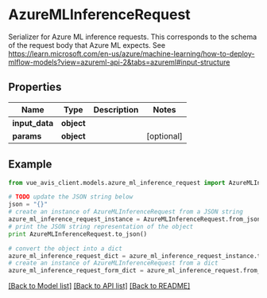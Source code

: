 # AzureMLInferenceRequest

Serializer for Azure ML inference requests. This corresponds to the schema of the request body that Azure ML expects. See https://learn.microsoft.com/en-us/azure/machine-learning/how-to-deploy-mlflow-models?view=azureml-api-2&tabs=azureml#input-structure

## Properties

Name | Type | Description | Notes
------------ | ------------- | ------------- | -------------
**input_data** | **object** |  | 
**params** | **object** |  | [optional] 

## Example

```python
from vue_avis_client.models.azure_ml_inference_request import AzureMLInferenceRequest

# TODO update the JSON string below
json = "{}"
# create an instance of AzureMLInferenceRequest from a JSON string
azure_ml_inference_request_instance = AzureMLInferenceRequest.from_json(json)
# print the JSON string representation of the object
print AzureMLInferenceRequest.to_json()

# convert the object into a dict
azure_ml_inference_request_dict = azure_ml_inference_request_instance.to_dict()
# create an instance of AzureMLInferenceRequest from a dict
azure_ml_inference_request_form_dict = azure_ml_inference_request.from_dict(azure_ml_inference_request_dict)
```
[[Back to Model list]](../README.md#documentation-for-models) [[Back to API list]](../README.md#documentation-for-api-endpoints) [[Back to README]](../README.md)


